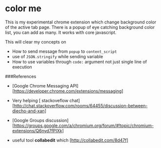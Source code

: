 color me
==========

This is my experimental chrome extension  which change background color of the active tab page.
There is a popup of eye catching  background color list, you can add as many. It works with core javascript.


This will clear my concepts on

 - How to send message from `popup` to `content_script`
 - use of `JSON.stringify` while sending variable
 - How to use variables through `code:` argument not just single line of execution

 ###References
  - [Google Chrome Messaging API][https://developer.chrome.com/extensions/messaging]
  - Very  helping [ stackoveflow chat][http://chat.stackoverflow.com/rooms/64455/discussion-between-diecho-and-xan]
  - [Google Groups discussion][https://groups.google.com/a/chromium.org/forum/#!topic/chromium-extensions/Q6nyd7fPIXk]

  - useful tool **collabedit** which [http://collabedit.com/8d47f]

